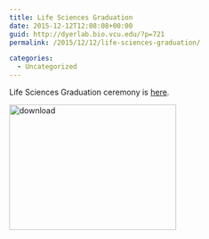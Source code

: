 ```yaml
---
title: Life Sciences Graduation
date: 2015-12-12T12:08:08+00:00
guid: http://dyerlab.bio.vcu.edu/?p=721
permalink: /2015/12/12/life-sciences-graduation/

categories:
  - Uncategorized
---
```

Life Sciences Graduation ceremony is [here](https://drive.google.com/open?id=0B0T81CzLjtfPZlQ4NFd5UjhKSWc).

<!--more-->

<img class="aligncenter size-medium wp-image-722" src="wp-content/uploads/2015/12/download-300x225.png" alt="download" width="300" height="225" srcset="wp-content/uploads/2015/12/download-300x225.png 300w, wp-content/uploads/2015/12/download.png 480w" sizes="(max-width: 300px) 100vw, 300px" /> 

&nbsp;